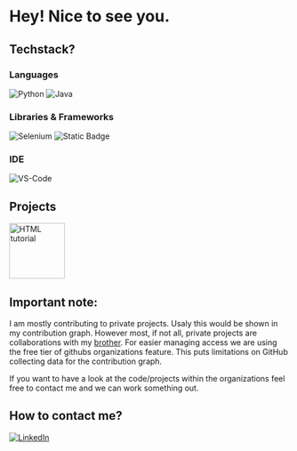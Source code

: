 # Hey! Nice to see you.

## Techstack?
### Languages
![Python](https://img.shields.io/badge/Python-FFD43B?style=for-the-badge&logo=python&logoColor=blue)
![Java](https://img.shields.io/badge/Java-ED8B00?style=for-the-badge&logo=openjdk&logoColor=white)

### Libraries & Frameworks
![Selenium](https://img.shields.io/badge/Selenium-43B02A?style=for-the-badge&logo=Selenium&logoColor=white)
![Static Badge](https://img.shields.io/badge/BaSyx-0386b7?style=for-the-badge)

### IDE
![VS-Code](https://img.shields.io/badge/VSCode-0078D4?style=for-the-badge&logo=visual%20studio%20code&logoColor=white)

## Projects
<a href="https://github.com/TheWorldIsOneObject"><img src="https://avatars.githubusercontent.com/u/142671489?s=200&v=4" alt="HTML tutorial" style="width:100px;height:100px;"></a>

## Important note:
I am mostly contributing to private projects. Usaly this would be shown in my contribution graph. However most, if not all, private projects are collaborations with my [brother](https://github.com/engineerTrooper). For easier managing access we are using the free tier of githubs organizations feature. This puts limitations on GitHub collecting data for the contribution graph.

If you want to have a look at the code/projects within the organizations feel free to contact me and we can work something out.

## How to contact me?
[![LinkedIn](https://img.shields.io/badge/LinkedIn-0077B5?style=for-the-badge&logo=linkedin&logoColor=white)](https://www.linkedin.com/in/merlinseela/?locale=en_US)
